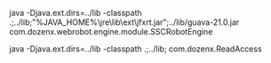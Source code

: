 java -Djava.ext.dirs=../lib -classpath .;../lib;"%JAVA_HOME%\jre\lib\ext\jfxrt.jar";../lib/guava-21.0.jar com.dozenx.webrobot.engine.module.SSCRobotEngine



java -Djava.ext.dirs=../lib -classpath .;../lib; com.dozenx.ReadAccess

